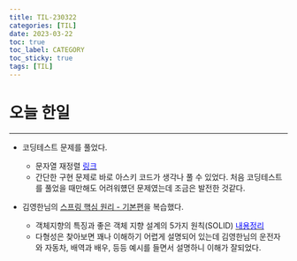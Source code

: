 ```yaml
---
title: TIL-230322
categories: [TIL]
date: 2023-03-22
toc: true
toc_label: CATEGORY
toc_sticky: true
tags: [TIL]
---
```



# 오늘 한일

---


- 코딩테스트 문제를 풀었다.
    - 문자열 재정렬 [<span style="color:blue">링크</span>](https://hstla.github.io/codingtest/%EB%AC%B8%EC%9E%90%EC%97%B4_%EC%9E%AC%EC%A0%95%EB%A0%AC/)
    - 간단한 구현 문제로 바로 아스키 코드가 생각나 풀 수 있었다. 처음 코딩테스트를 풀었을 때만해도 어려워헀던 문제였는데 조금은 발전한 것같다.


- 김영한님의 [스프링 핵심 원리 - 기본편](https://www.inflearn.com/course/%EC%8A%A4%ED%94%84%EB%A7%81-%ED%95%B5%EC%8B%AC-%EC%9B%90%EB%A6%AC-%EA%B8%B0%EB%B3%B8%ED%8E%B8/dashboard)을 복습했다.
    - 객체지향의 특징과 좋은 객체 지향 설계의 5가지 원칙(SOLID) [<span style="color:blue">내용정리</span>](https://hstla.github.io/springcore/1%EC%9E%A5_%EC%8A%A4%ED%94%84%EB%A7%81%EC%9D%84_%EC%93%B0%EB%8A%94_%EC%9D%B4%EC%9C%A0/)
    - 다형성은 찾아보면 꽤나 이해하기 어렵게 설명되어 있는데 김영한님의 운전자와 자동차, 배역과 배우, 등등 예시를 들면서 설명하니 이해가 잘되었다. 
